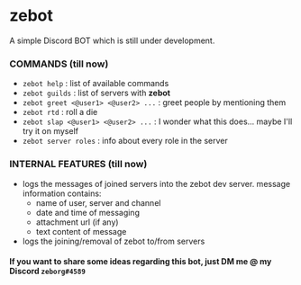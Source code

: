 # zebot

A simple Discord BOT which is still under development.

### COMMANDS (till now)
- `zebot help` : list of available commands
- `zebot guilds` : list of servers with **zebot**
- `zebot greet <@user1> <@user2> ...` : greet people by mentioning them
- `zebot rtd` : roll a die
- `zebot slap <@user1> <@user2> ...` : I wonder what this does... maybe I'll try it on myself
- `zebot server roles` : info about every role in the server

### INTERNAL FEATURES (till now)
- logs the messages of joined servers into the zebot dev server. message information contains:
  - name of user, server and channel
  - date and time of messaging
  - attachment url (if any)
  - text content of message
- logs the joining/removal of zebot to/from servers

#### If you want to share some ideas regarding this bot, just DM me @ my Discord `zeborg#4589`
